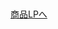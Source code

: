<div id="page">
<br>
<br>
<a tatget="_top" href="https://sinozu.github.io/static20200403/lp/cv">商品LPへ</a><br>
<br>
<br>
